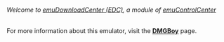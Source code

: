 ###### Welcome to [emuDownloadCenter (EDC)](https://github.com/PhoenixInteractiveNL/emuDownloadCenter/wiki/), a module of [emuControlCenter](https://github.com/PhoenixInteractiveNL/emuControlCenter/wiki/)

For more information about this emulator, visit the [**DMGBoy**](https://github.com/PhoenixInteractiveNL/emuDownloadCenter/wiki/Emulator-dmgboy#menu) page.
